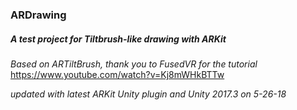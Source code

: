 ### ARDrawing
##### A test project for Tiltbrush-like drawing with ARKit
*Based on ARTiltBrush, thank you to FusedVR for the tutorial*   
https://www.youtube.com/watch?v=Kj8mWHkBTTw

*updated with latest ARKit Unity plugin and Unity 2017.3 on 5-26-18*

